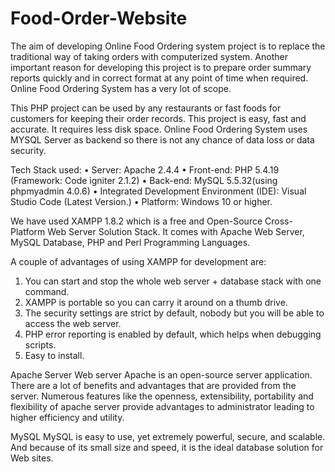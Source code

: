 # Food-Order-Website
 
The aim of developing Online Food Ordering system project is to replace the traditional way of taking orders with computerized system. Another important reason for developing this project is to prepare order summary reports quickly and in correct format at any point of time when required. 
Online Food Ordering System has a very lot of scope.  
 
This PHP project can be used by any restaurants or fast foods for customers for keeping their order records. This project is easy, fast and accurate. It requires less disk space. Online Food Ordering System uses MYSQL Server as backend so there is not any chance of data loss or data security. 

Tech Stack used: 
•	Server: Apache 2.4.4 
•	Front-end: PHP 5.4.19 (Framework: Code igniter 2.1.2) 
•	Back-end: MySQL 5.5.32(using phpmyadmin 4.0.6) 
•	Integrated Development Environment (IDE): Visual Studio Code (Latest Version.) 
•	Platform: Windows 10 or higher. 

We have used XAMPP 1.8.2 which is a free and Open-Source Cross-Platform Web Server Solution Stack. It comes with Apache Web Server, MySQL Database, PHP and Perl Programming Languages. 

A couple of advantages of using XAMPP for development are: 
1.	You can start and stop the whole web server + database stack with one command.  
2.	XAMPP is portable so you can carry it around on a thumb drive. 
3.	The security settings are strict by default, nobody but you will be able to access the web server. 
4.	PHP error reporting is enabled by default, which helps when debugging scripts. 
5.	Easy to install. 

Apache Server 
Web server Apache is an open-source server application. There are a lot of benefits and advantages that are provided from the server. Numerous features like the openness, extensibility, portability and flexibility of apache server provide advantages to administrator leading to higher efficiency and utility. 

MySQL 
MySQL is easy to use, yet extremely powerful, secure, and scalable. And because of its small size and speed, it is the ideal database solution for Web sites.  

